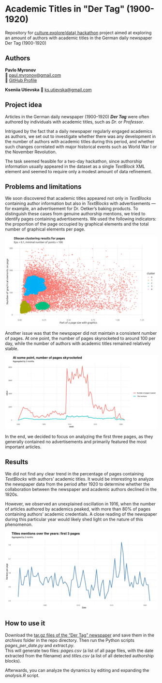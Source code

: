 # Academic Titles in "Der Tag" (1900-1920)

Repository for [culture.explore(data) hackathon](https://lab.sbb.berlin/culture-explore-data/) project aimed at exploring an amount of authors with academic titles in the German daily newspaper Der Tag (1900-1920)

## Authors

**Pavlo Myronov**  
📧 [paul.myronov@gmail.com](mailto:paul.myronov@gmail.com)  
🔗 [GitHub Profile](https://github.com/zefmud)

**Kseniia Utievska**
📧 [ks.utievska@gmail.com](ks.utievska@gmail.com)  

## Project idea
Articles in the German daily newspaper (1900–1920) **_Der Tag_** were often authored by individuals with academic titles, such as *Dr.* or *Professor*.  

Intrigued by the fact that a daily newspaper regularly engaged academics as authors, we set out to investigate whether there was any development in the number of authors with academic titles during this period, and whether such changes correlated with major historical events such as World War I or the November Revolution.  

The task seemed feasible for a two-day hackathon, since authorship information usually appeared in the dataset as a single *TextBlock* XML element and seemed to require only a modest amount of data refinement.

## Problems and limitations
We soon discovered that academic titles appeared not only in *TextBlocks* containing author information but also in *TextBlocks* with advertisements — for example, an advertisement for Dr. Oetker’s baking products. To distinguish these cases from genuine authorship mentions, we tried to identify pages containing advertisements. We used the following indicators: the proportion of the page occupied by graphical elements and the total number of graphical elements per page.

![The results of dbscan clustering](./images/dbscan_5.png)

Another issue was that the newspaper did not maintain a consistent number of pages. At one point, the number of pages skyrocketed to around 100 per day, while the number of authors with academic titles remained relatively stable.

![The changing number of pages](./images/number_of_pages.png)

In the end, we decided to focus on analyzing the first three pages, as they generally contained no advertisements and primarily featured the most important articles.

## Results
We did not find any clear trend in the percentage of pages containing *TextBlocks* with authors’ academic titles. It would be interesting to analyze the newspaper data from the period after 1920 to determine whether the collaboration between the newspaper and academic authors declined in the 1920s.

However, we observed an unexplained oscillation in 1916, when the number of articles authored by academics peaked, with more than 80% of pages containing authors’ academic credentials. A close reading of the newspaper during this particular year would likely shed light on the nature of this phenomenon.

![Mentions per page at the first 3 pages](./images/3pages.png)


## How to use it
Download the [tar.gz files of the “Der Tag” newspaper](https://lab.sbb.berlin/on-this-day/) and save them in the *archives* folder in the repo directory. Then run the Python scripts *pages_per_date.py* and *extract.py*.  
This will generate two files: *pages.csv* (a list of all page files, with the date extracted from the filename) and *titles.csv* (a list of all detected authorship blocks).  

Afterwards, you can analyze the dynamics by editing and expanding the *analysis.R* script.

